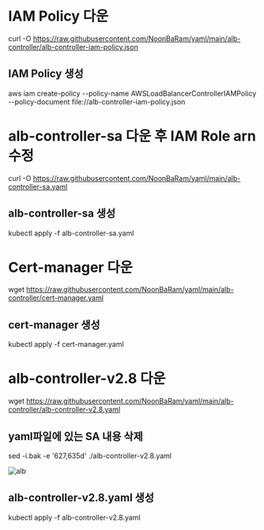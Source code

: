 # IAM Policy 다운
curl -O https://raw.githubusercontent.com/NoonBaRam/yaml/main/alb-controller/alb-controller-iam-policy.json
## IAM Policy 생성
aws iam create-policy --policy-name AWSLoadBalancerControllerIAMPolicy --policy-document file://alb-controller-iam-policy.json

# alb-controller-sa 다운 후 IAM Role arn 수정
curl -O https://raw.githubusercontent.com/NoonBaRam/yaml/main/alb-controller-sa.yaml
## alb-controller-sa 생성 
kubectl apply -f alb-controller-sa.yaml

# Cert-manager 다운
wget https://raw.githubusercontent.com/NoonBaRam/yaml/main/alb-controller/cert-manager.yaml
## cert-manager 생성
kubectl apply -f cert-manager.yaml

# alb-controller-v2.8 다운
wget https://raw.githubusercontent.com/NoonBaRam/yaml/main/alb-controller/alb-controller-v2.8.yaml
## yaml파일에 있는 SA 내용 삭제
sed -i.bak -e '627,635d' ./alb-controller-v2.8.yaml

![alb](https://github.com/NoonBaRam/yaml/assets/132915445/2792d3d6-005d-480c-94f7-0dbbb539313d)
## alb-controller-v2.8.yaml 생성
kubectl apply -f alb-controller-v2.8.yaml
